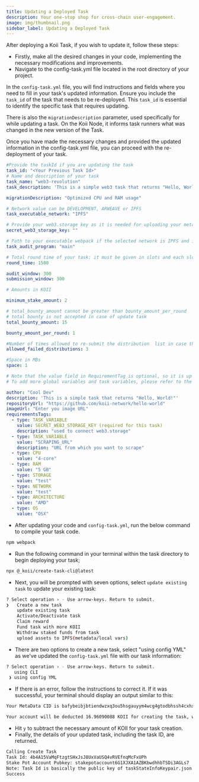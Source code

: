 ```yaml
---
title: Updating a Deployed Task
description: Your one-stop shop for cross-chain user-engagement.
image: img/thumbnail.png
sidebar_label: Updating a Deployed Task
---
```


After deploying a Koii Task, if you wish to update it, follow these steps:

- Firstly, make all the desired changes in your code, implementing the necessary modifications and improvements.
- Navigate to the config-task.yml file located in the root directory of your project.

In the `config-task.yml` file, you will find instructions and fields where you need to fill in your task's updated information. Ensure you include the `task_id` of the task that needs to be re-deployed. This `task_id` is essential to identify the specific task that requires updating.

There is also the `migrationDescription` parameter, used specifically for while updating a task. On the Koii Node, it informs task runners what was changed in the new version of the Task.

Once you have made the necessary changes and provided the updated information in the config-task.yml file, you can proceed with the re-deployment of your task.

```yml
#Provide the taskId if you are updating the task
task_id: "<Your Previous Task Id>"
# Name and description of your task
task_name: "web3-revolution"
task_description: 'This is a simple web3 task that returns "Hello, World!"'

migrationDescription: "Optimized CPU and RAM usage"

# Network value can be DEVELOPMENT, ARWEAVE or IPFS
task_executable_network: "IPFS"

# Provide your web3.storage key as it is needed for uploading your metadata
secret_web3_storage_key: ""

# Path to your executable webpack if the selected network is IPFS and in case of DEVELOPMENT  name it as main
task_audit_program: "main"

# Total round time of your task: it must be given in slots and each slot is roughly equal to 4ms
round_time: 1500

audit_window: 300
submission_window: 300

# Amounts in KOII

minimum_stake_amount: 2

# total_bounty_amount cannot be greater than bounty_amount_per_round
# total bounty is not accepted in case of update task
total_bounty_amount: 15

bounty_amount_per_round: 1

#Number of times allowed to re-submit the distribution  list in case the distribution list is audited
allowed_failed_distributions: 3

#Space in MBs
space: 1

# Note that the value field in RequirementTag is optional, so it is up to you to include it or not based on your use case.
# To add more global variables and task variables, please refer to the type, value, and description format shown below

author: "Cool Dev"
description: 'This is a simple task that returns "Hello, World!"'
repositoryUrl: "https://github.com/koii-network/hello-world"
imageUrl: "Enter you image URL"
requirementsTags:
  - type: TASK_VARIABLE
    value: SECRET_WEB3_STORAGE_KEY (required for this task)
    description: "used to connect web3.storage"
  - type: TASK_VARIABLE
    value: "SCRAPING_URL"
    description: "URL from which you want to scrape"
  - type: CPU
    value: "4-core"
  - type: RAM
    value: "5 GB"
  - type: STORAGE
    value: "test"
  - type: NETWORK
    value: "test"
  - type: ARCHITECTURE
    value: "AMD"
  - type: OS
    value: "OSX"
```

- After updating your code and `config-task.yml`, run the below command to compile your task code.

```bash
npm webpack
```

- Run the following command in your terminal within the task directory to begin deploying your task;

```bash
npx @_koii/create-task-cli@latest
```

- Next, you will be prompted with seven options, select `update existing task` to update your existing task:

```bash
? Select operation › - Use arrow-keys. Return to submit.
❯   Create a new task
    update existing task
    Activate/Deactivate task
    Claim reward
    Fund task with more KOII
    Withdraw staked funds from task
    upload assets to IPFS(metadata/local vars)
```

- There are two options to create a new task, select "using config YML" as we've updated the `config-task.yml` file with our task information:

```bash
? Select operation › - Use arrow-keys. Return to submit.
   using CLI
 ❯ using config YML
```

- If there is an error, follow the instructions to correct it. If it was successful, your terminal should display an output similar to this:

```bash
Your MetaData CID is bafybeibjbtiendwzxq3ou5hsgauyym4wcg4gtodbhssh4cxhxdipqibrrm/metadata.json

Your account will be deducted 16.96090088 KOII for creating the task, which includes the rent exemption(6.96090088 KOII) and bounty amount fees is taken from the last task›
```

- Hit `y` to subtract the necessary amount of KOII for your task creation.
- Finally, the details of your updated task, including the task ID, are returned.

```bash
Calling Create Task
Task Id: 4b4A15VaMqFtzgtSHxJsJ8UxVaUSQ4vRVEfnqMcFxUPh
Stake Pot Account Pubkey: stakepotaccount6G1XJXA1AZBKbwdhhbTSDi3AGLs7
Note: Task Id is basically the public key of taskStateInfoKeypair.json
Success
```
